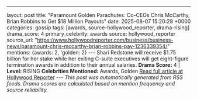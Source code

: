 ---
layout: post
title: "Paramount Golden Parachutes: Co-CEOs Chris McCarthy, Brian Robbins to Get $18 Million Payouts"
date: 2025-08-07 15:20:28 +0000
categories: gossip
tags: [awards, source-hollywood_reporter, drama-rising]
drama_score: 4
primary_celebrity: awards
source: hollywood_reporter
source_url: "https://www.hollywoodreporter.com/business/business-news/paramount-chris-mccarthy-brian-robbins-pay-1236339354/"
mentions: {awards: 2, 'golden: 2} --- Shari Redstone will receive $1.75 billion for her stake while her exiting C-suite executives will get eight-figure termination awards in addition to their annual salaries. **Drama Score:** 4 | **Level:** RISING **Celebrities Mentioned:** Awards, Golden [Read full article at Hollywood Reporter](https://www.hollywoodreporter.com/business/business-news/paramount-chris-mccarthy-brian-robbins-pay-1236339354/) --- *This post was automatically generated from RSS feeds. Drama scores are calculated based on mention frequency and source reliability.*